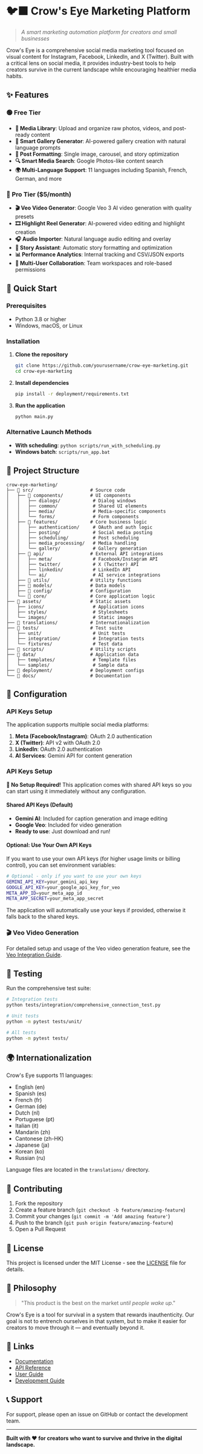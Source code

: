 # 🐦‍⬛ Crow's Eye Marketing Platform

> *A smart marketing automation platform for creators and small businesses*

Crow's Eye is a comprehensive social media marketing tool focused on visual content for Instagram, Facebook, LinkedIn, and X (Twitter). Built with a critical lens on social media, it provides industry-best tools to help creators survive in the current landscape while encouraging healthier media habits.

## ✨ Features

### 🟢 Free Tier
- **📁 Media Library**: Upload and organize raw photos, videos, and post-ready content
- **🧠 Smart Gallery Generator**: AI-powered gallery creation with natural language prompts
- **📲 Post Formatting**: Single image, carousel, and story optimization
- **🔍 Smart Media Search**: Google Photos-like content search
- **🌍 Multi-Language Support**: 11 languages including Spanish, French, German, and more

### 💎 Pro Tier ($5/month)
- **🎬 Veo Video Generator**: Google Veo 3 AI video generation with quality presets
- **🎞 Highlight Reel Generator**: AI-powered video editing and highlight creation
- **🎧 Audio Importer**: Natural language audio editing and overlay
- **🎥 Story Assistant**: Automatic story formatting and optimization
- **📊 Performance Analytics**: Internal tracking and CSV/JSON exports
- **👥 Multi-User Collaboration**: Team workspaces and role-based permissions

## 🚀 Quick Start

### Prerequisites
- Python 3.8 or higher
- Windows, macOS, or Linux

### Installation

1. **Clone the repository**
   ```bash
   git clone https://github.com/yourusername/crow-eye-marketing.git
   cd crow-eye-marketing
   ```

2. **Install dependencies**
   ```bash
   pip install -r deployment/requirements.txt
   ```

3. **Run the application**
   ```bash
   python main.py
   ```

### Alternative Launch Methods
- **With scheduling**: `python scripts/run_with_scheduling.py`
- **Windows batch**: `scripts/run_app.bat`

## 📁 Project Structure

```
crow-eye-marketing/
├── 📁 src/                     # Source code
│   ├── 📁 components/          # UI components
│   │   ├── dialogs/            # Dialog windows
│   │   ├── common/             # Shared UI elements
│   │   ├── media/              # Media-specific components
│   │   └── forms/              # Form components
│   ├── 📁 features/            # Core business logic
│   │   ├── authentication/     # OAuth and auth logic
│   │   ├── posting/            # Social media posting
│   │   ├── scheduling/         # Post scheduling
│   │   ├── media_processing/   # Media handling
│   │   └── gallery/            # Gallery generation
│   ├── 📁 api/                 # External API integrations
│   │   ├── meta/               # Facebook/Instagram API
│   │   ├── twitter/            # X (Twitter) API
│   │   ├── linkedin/           # LinkedIn API
│   │   └── ai/                 # AI service integrations
│   ├── 📁 utils/               # Utility functions
│   ├── 📁 models/              # Data models
│   ├── 📁 config/              # Configuration
│   └── 📁 core/                # Core application logic
├── 📁 assets/                  # Static assets
│   ├── icons/                  # Application icons
│   ├── styles/                 # Stylesheets
│   └── images/                 # Static images
├── 📁 translations/            # Internationalization
├── 📁 tests/                   # Test suite
│   ├── unit/                   # Unit tests
│   ├── integration/            # Integration tests
│   └── fixtures/               # Test data
├── 📁 scripts/                 # Utility scripts
├── 📁 data/                    # Application data
│   ├── templates/              # Template files
│   └── samples/                # Sample data
├── 📁 deployment/              # Deployment configs
└── 📁 docs/                    # Documentation
```

## 🔧 Configuration

### API Keys Setup
The application supports multiple social media platforms:

1. **Meta (Facebook/Instagram)**: OAuth 2.0 authentication
2. **X (Twitter)**: API v2 with OAuth 2.0
3. **LinkedIn**: OAuth 2.0 authentication
4. **AI Services**: Gemini API for content generation

### API Keys Setup

**🎉 No Setup Required!** This application comes with shared API keys so you can start using it immediately without any configuration.

#### Shared API Keys (Default)
- **Gemini AI**: Included for caption generation and image editing
- **Google Veo**: Included for video generation
- **Ready to use**: Just download and run!

#### Optional: Use Your Own API Keys
If you want to use your own API keys (for higher usage limits or billing control), you can set environment variables:

```bash
# Optional - only if you want to use your own keys
GEMINI_API_KEY=your_gemini_api_key
GOOGLE_API_KEY=your_google_api_key_for_veo
META_APP_ID=your_meta_app_id
META_APP_SECRET=your_meta_app_secret
```

The application will automatically use your keys if provided, otherwise it falls back to the shared keys.

### 🎬 Veo Video Generation
For detailed setup and usage of the Veo video generation feature, see the [Veo Integration Guide](VEO_INTEGRATION_GUIDE.md).

## 🧪 Testing

Run the comprehensive test suite:
```bash
# Integration tests
python tests/integration/comprehensive_connection_test.py

# Unit tests
python -m pytest tests/unit/

# All tests
python -m pytest tests/
```

## 🌍 Internationalization

Crow's Eye supports 11 languages:
- English (en)
- Spanish (es)
- French (fr)
- German (de)
- Dutch (nl)
- Portuguese (pt)
- Italian (it)
- Mandarin (zh)
- Cantonese (zh-HK)
- Japanese (ja)
- Korean (ko)
- Russian (ru)

Language files are located in the `translations/` directory.

## 🤝 Contributing

1. Fork the repository
2. Create a feature branch (`git checkout -b feature/amazing-feature`)
3. Commit your changes (`git commit -m 'Add amazing feature'`)
4. Push to the branch (`git push origin feature/amazing-feature`)
5. Open a Pull Request

## 📄 License

This project is licensed under the MIT License - see the [LICENSE](LICENSE) file for details.

## 🧠 Philosophy

> "This product is the best on the market *until people wake up*."

Crow's Eye is a tool for survival in a system that rewards inauthenticity. Our goal is not to entrench ourselves in that system, but to make it easier for creators to move through it — and eventually beyond it.

## 🔗 Links

- [Documentation](docs/)
- [API Reference](docs/api/)
- [User Guide](docs/user_guide/)
- [Development Guide](docs/development/)

## 📞 Support

For support, please open an issue on GitHub or contact the development team.

---

**Built with ❤️ for creators who want to survive and thrive in the digital landscape.**